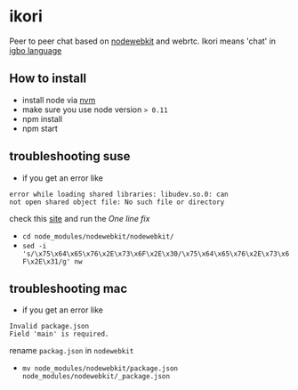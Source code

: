 # ikori
Peer to peer chat based on [nodewebkit](https://github.com/rogerwang/node-webkit) and webrtc. Ikori means 'chat' in [igbo language](http://en.wikipedia.org/wiki/Igbo_language)

## How to install
- install node via [nvm](https://github.com/creationix/nvm)
- make sure you use node version `> 0.11`
- npm install
- npm start

## troubleshooting suse
- if you get an error like 
```
error while loading shared libraries: libudev.so.0: can
not open shared object file: No such file or directory
```
check this [site](https://github.com/rogerwang/node-webkit/wiki/The-solution-of-lacking-libudev.so.0) and run the *One line fix*
- `cd node_modules/nodewebkit/nodewebkit/`
- `sed -i 's/\x75\x64\x65\x76\x2E\x73\x6F\x2E\x30/\x75\x64\x65\x76\x2E\x73\x6F\x2E\x31/g' nw`

## troubleshooting mac
- if you get an error like
```
Invalid package.json 
Field 'main' is required.
```
rename `packag.json` in `nodewebkit`
- `mv node_modules/nodewebkit/package.json node_modules/nodewebkit/_package.json`
